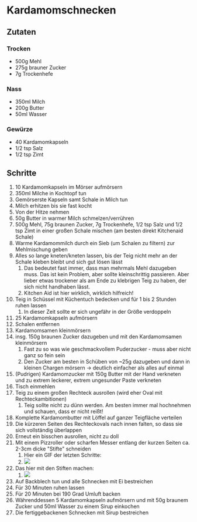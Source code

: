 # Kardamomschnecken

## Zutaten

### Trocken

- 500g Mehl
- 275g brauner Zucker
- 7g Trockenhefe

### Nass

- 350ml Milch
- 200g Butter
- 50ml Wasser

### Gewürze

- 40 Kardamomkapseln
- 1/2 tsp Salz
- 1/2 tsp Zimt


## Schritte

1. 10 Kardamomkapseln im Mörser aufmörsern
2. 350ml Milche in Kochtopf tun
3. Gemörserste Kapseln samt Schale in Milch tun
4. Milch erhitzen bis sie fast kocht
5. Von der Hitze nehmen
6. 50g Butter in warmer Milch schmelzen/verrühren
7. 500g Mehl, 75g braunen Zucker, 7g Trockenhefe, 1/2 tsp Salz und 1/2 tsp Zimt in einer großen Schale mischen (am besten direkt Kitchenaid Schale)
8. Warme Kardamommilch durch ein Sieb (um Schalen zu filtern) zur Mehlmischung geben
9. Alles so lange kneten/kneten lassen, bis der Teig nicht mehr an der Schale kleben bleibt und sich gut lösen lässt
   1.  Das bedeutet fast immer, dass man mehrmals Mehl dazugeben muss. Das ist kein Problem, aber sollte kleinschrittig passieren. Aber lieber etwas trockener als am Ende zu klebrigen Teig zu haben, der sich nicht handhaben lässt.
   2.  Kitchen Aid ist hier wirklich, wirklich hilfreich!
10. Teig in Schüssel mit Küchentuch bedecken und für 1 bis 2 Stunden ruhen lassen
    1.  In dieser Zeit sollte er sich ungefähr in der Größe verdoppeln
11. 25 Kardamomkapseln aufmörsern
12. Schalen entfernen
13. Kardamomsamen kleinmörsern
14. insg. 150g braunen Zucker dazugeben und mit den Kardamomsamen kleinmörsern
    1.  Fast zu so was wie geschmackvollem Puderzucker - muss aber nicht ganz so fein sein
    2.  Den Zucker am besten in Schüben von ~25g dazugeben und dann in kleinen Chargen mörsern -> deutlich einfacher als alles auf einmal
15. (Pudrigen) Kardamomzucker mit 150g Butter mit der Hand verkneten und zu extrem leckerer, extrem ungesunder Paste verkneten
16. Tisch einmehlen
17. Teig zu einem großen Rechteck ausrollen (wird eher Oval mit Rechteckambitionen)
    1.  Teig sollte nicht zu dünn werden. Am besten immer mal hochnehmen und schauen, dass er nicht reißt!
18. Komplette Kardamombutter mit Löffel auf ganzer Teigfläche verteilen
19. Die kürzeren Seiten des Rechteckovals nach innen falten, so dass sie sich vollständig überlappen
20. Erneut ein bisschen ausrollen, nicht zu doll
21. Mit einem Pizzroller oder scharfen Messer entlang der kurzen Seiten ca. 2-3cm dicke "Stifte" schneiden
    1.  Hier ein GIF der letzten Schritte:
    2.  ![](https://github.com/jonasmerlin/recipes/blob/master/media/kardamomschnecken_rollen.gif?raw=true)
22. Das hier mit den Stiften machen:
    1.  ![](https://github.com/jonasmerlin/recipes/blob/master/media/cardamombuns_form.gif?raw=true)
23. Auf Backblech tun und alle Schnecken mit Ei bestreichen
24. Für 30 Minuten ruhen lassen
25. Für 20 Minuten bei 190 Grad Umluft backen
26. Währenddessen 5 Kardamomkapseln aufmörsern und mit 50g braunem Zucker und 50ml Wasser zu einem Sirup einkochen
27. Die fertiggebackenen Schnecken mit Sirup bestreichen
